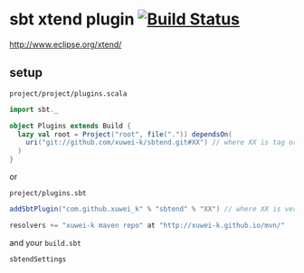 # sbt xtend plugin [![Build Status](https://secure.travis-ci.org/xuwei-k/sbtend.png)](http://travis-ci.org/xuwei-k/sbtend)

http://www.eclipse.org/xtend/

## setup

`project/project/plugins.scala`

```scala
import sbt._

object Plugins extends Build {
  lazy val root = Project("root", file(".")) dependsOn(
    uri("git://github.com/xuwei-k/sbtend.git#XX") // where XX is tag or SHA1
  )
}
```

or

`project/plugins.sbt`

```scala
addSbtPlugin("com.github.xuwei_k" % "sbtend" % "XX") // where XX is version

resolvers += "xuwei-k maven repo" at "http://xuwei-k.github.io/mvn/"
```

and your `build.sbt`

```
sbtendSettings
```
